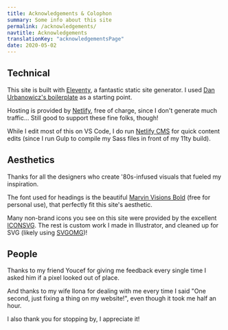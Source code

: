 ```yaml
---
title: Acknowledgements & Colophon
summary: Some info about this site
permalink: /acknowledgements/
navtitle: Acknowledgements
translationKey: "acknowledgementsPage"
date: 2020-05-02
---
```


## Technical
This site is built with [Eleventy](https://www.11ty.dev/), a fantastic static site generator. I used [Dan Urbanowicz's boilerplate](https://templates.netlify.com/template/eleventy-netlify-boilerplate/) as a starting point.

Hosting is provided by [Netlify](https://netlify.com/), free of charge, since I don't generate much traffic… Still good to support these fine folks, though!

While I edit most of this on VS Code, I do run [Netlify CMS](https://www.netlifycms.org/) for quick content edits (since I run Gulp to compile my Sass files in front of my 11ty build).

## Aesthetics

Thanks for all the designers who create '80s-infused visuals that fueled my inspiration.

The font used for headings is the beautiful [Marvin Visions Bold](https://www.readvisions.com/marvin) (free for personal use), that perfectly fit this site's aesthetic.

Many non-brand icons you see on this site were provided by the excellent [ICONSVG](https://iconsvg.xyz/). The rest is custom work I made in Illustrator, and cleaned up for SVG (likely using [SVGOMG](https://jakearchibald.github.io/svgomg/))!

## People

Thanks to my friend Youcef for giving me feedback every single time I asked him if a pixel looked out of place.

And thanks to my wife Ilona for dealing with me every time I said "One second, just fixing a thing on my website!", even though it took me half an hour.

I also thank you for stopping by, I appreciate it!